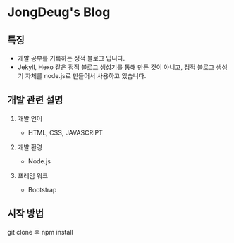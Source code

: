 JongDeug's Blog
====================================
특징
----
- 개발 공부를 기록하는 정적 블로그 입니다.    
- Jekyll, Hexo 같은 정적 블로그 생성기를 통해 만든 것이 아니고, 정적 블로그 생성기 자체를 node.js로 만들어서 사용하고 있습니다. 

개발 관련 설명
----
1. 개발 언어 
    - HTML, CSS, JAVASCRIPT

2. 개발 환경
    - Node.js

3. 프레임 워크
    - Bootstrap

시작 방법 
----
git clone 후 npm install